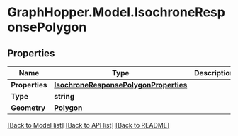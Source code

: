 # GraphHopper.Model.IsochroneResponsePolygon
## Properties

Name | Type | Description | Notes
------------ | ------------- | ------------- | -------------
**Properties** | [**IsochroneResponsePolygonProperties**](IsochroneResponsePolygonProperties.md) |  | [optional] 
**Type** | **string** |  | [optional] 
**Geometry** | [**Polygon**](Polygon.md) |  | [optional] 

[[Back to Model list]](../README.md#documentation-for-models) [[Back to API list]](../README.md#documentation-for-api-endpoints) [[Back to README]](../README.md)

